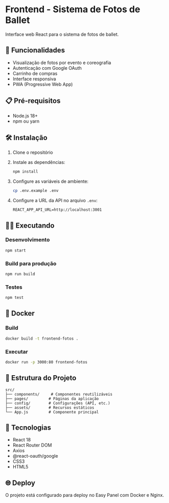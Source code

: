 # Frontend - Sistema de Fotos de Ballet

Interface web React para o sistema de fotos de ballet.

## 🚀 Funcionalidades

- Visualização de fotos por evento e coreografia
- Autenticação com Google OAuth
- Carrinho de compras
- Interface responsiva
- PWA (Progressive Web App)

## 📋 Pré-requisitos

- Node.js 18+
- npm ou yarn

## 🛠️ Instalação

1. Clone o repositório
2. Instale as dependências:
   ```bash
   npm install
   ```

3. Configure as variáveis de ambiente:
   ```bash
   cp .env.example .env
   ```

4. Configure a URL da API no arquivo `.env`:
   ```
   REACT_APP_API_URL=http://localhost:3001
   ```

## 🏃‍♂️ Executando

### Desenvolvimento
```bash
npm start
```

### Build para produção
```bash
npm run build
```

### Testes
```bash
npm test
```

## 🐳 Docker

### Build
```bash
docker build -t frontend-fotos .
```

### Executar
```bash
docker run -p 3000:80 frontend-fotos
```

## 📁 Estrutura do Projeto

```
src/
├── components/     # Componentes reutilizáveis
├── pages/         # Páginas da aplicação
├── config/        # Configurações (API, etc.)
├── assets/        # Recursos estáticos
└── App.js         # Componente principal
```

## 🔧 Tecnologias

- React 18
- React Router DOM
- Axios
- @react-oauth/google
- CSS3
- HTML5

## 🌐 Deploy

O projeto está configurado para deploy no Easy Panel com Docker e Nginx. 